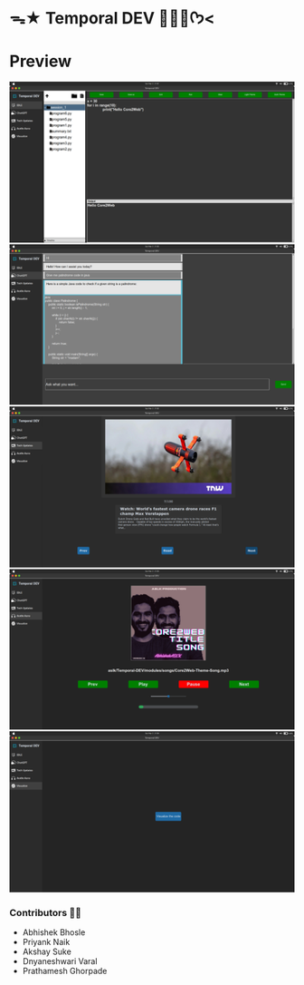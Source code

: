 # ᯓ★ Temporal DEV 👨🏻‍💻ᡣ𐭩<

# Preview

![IDLE](./preview/1.png)
![ChatGPT](./preview/2.png)
![Tech Updates](./preview/3.png)
![Audio Aura](./preview/4.png)
![Visulize](./preview/5.png)

### Contributors 🤝🏻
- Abhishek Bhosle
- Priyank Naik
- Akshay Suke
- Dnyaneshwari Varal
- Prathamesh Ghorpade

